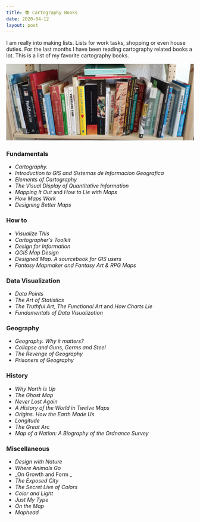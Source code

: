 ```yaml
---
title: 📚 Cartography Books
date: 2020-04-12
layout: post
---
```


I am really into making lists. Lists for work tasks, shopping or even house duties. For the last months I have been reading cartography related books a lot. This is a list of my favorite cartography books. 

![](../assets/imgs/2020-04-12-books.jpg)

### Fundamentals

* _Cartography._
* _Introduction to GIS and Sistemas de Informacion Geografica_
* _Elements of Cartography_
* _The Visual Display of Quantitative Information_
* _Mapping It Out_ and _How to Lie with Maps_
* _How Maps Work_
* _Designing Better Maps_

### How to

* _Visualize This_
* _Cartographer's Toolkit_
* _Design for Information_
* _QGIS Map Design_
* _Designed Map. A sourcebook for GIS users_
* _Fantasy Mapmaker and Fantasy Art & RPG Maps_

### Data Visualization

* _Data Points_
* _The Art of Statistics_
* _The Truthful Art_, _The Functional Art_ and _How Charts Lie_
* _Fundamentals of Data Visualization_

### Geography

* _Geography. Why it matters?_
* _Collapse and Guns, Germs and Steel_
* _The Revenge of Geography_
* _Prisoners of Geography_

### History

* _Why North is Up_
* _The Ghost Map_
* _Never Lost Again_
* _A History of the World in Twelve Maps_
* _Origins. How the Earth Made Us_
* _Longitude_
* _The Great Arc_
* _Map of a Nation: A Biography of the Ordnance Survey_

### Miscellaneous

* _Design with Nature_
* _Where Animals Go_
* _On Growth and Form _
* _The Exposed City_
* _The Secret Live of Colors_
* _Color and Light_
* _Just My Type_
* _On the Map_
* _Maphead_

